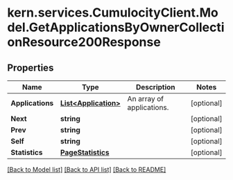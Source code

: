 
# kern.services.CumulocityClient.Model.GetApplicationsByOwnerCollectionResource200Response

## Properties

Name | Type | Description | Notes
------------ | ------------- | ------------- | -------------
**Applications** | [**List&lt;Application&gt;**](Application.md) | An array of applications. | [optional] 
**Next** | **string** |  | [optional] 
**Prev** | **string** |  | [optional] 
**Self** | **string** |  | [optional] 
**Statistics** | [**PageStatistics**](PageStatistics.md) |  | [optional] 

[[Back to Model list]](../README.md#documentation-for-models)
[[Back to API list]](../README.md#documentation-for-api-endpoints)
[[Back to README]](../README.md)

